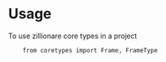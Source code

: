 # Usage

To use zillionare core types in a project

```
    from coretypes import Frame, FrameType
```
